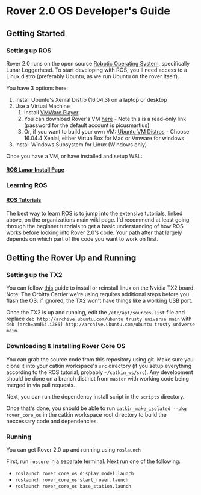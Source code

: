 # Rover 2.0 OS Developer's Guide
## Getting Started
### Setting up ROS
Rover 2.0 runs on the open source [Robotic Operating System](https://www.ros.org), specifically Lunar Loggerhead. To start developing with ROS, you'll need access to a Linux distro (preferably Ubuntu, as we run Ubuntu on the rover itself).

You have 3 options here:
1. Install Ubuntu's Xenial Distro (16.04.3) on a laptop or desktop
1. Use a Virtual Machine
    1. Install [VMWare Player](https://my.vmware.com/en/web/vmware/free#desktop_end_user_computing/vmware_workstation_player/14_0)
    1. You can download Rover's VM [here](https://www.dropbox.com/sh/jpjyvxjzwur0kr5/AACAhvjKlyJO1A8gTY04oAKDa?dl=0) - Note this is a read-only link (password for the default account is picusmartius)
    1. Or, if you want to build your own VM: [Ubuntu VM Distros](https://www.osboxes.org/ubuntu/) - Choose 16.04.4 Xenial, either VirtualBox for Mac or Vmware for windows
1. Install Windows Subsystem for Linux (Windows only)

Once you have a VM, or have installed and setup WSL:
#### **[ROS Lunar Install Page](http://wiki.ros.org/lunar/Installation)**

### Learning ROS

#### [ROS Tutorials](http://wiki.ros.org/ROS/Tutorials)

The best way to learn ROS is to jump into the extensive tutorials, linked above, on the organizations main wiki page. I'd recommend at least going through the beginner tutorials to get a basic understanding of how ROS works before looking into Rover 2.0's code. Your path after that largely depends on which part of the code you want to work on first.

## Getting the Rover Up and Running

### Setting up the TX2
You can follow [this](https://github.com/NVIDIA-Jetson/jetson-trashformers/wiki/Jetson%E2%84%A2-Flashing-and-Setup-Guide-for-a-Connect-Tech-Carrier-Board) guide to install or reinstall linux on the Nvidia TX2 board. Note: The Orbitty Carrier we're using requires additional steps before you flash the OS: if ignored, the TX2 won't have things like a working USB port.

Once the TX2 is up and running, edit the `/etc/apt/sources.list` file and replace `deb http://archive.ubuntu.com/ubuntu trusty universe main` with `deb [arch=amd64,i386] http://archive.ubuntu.com/ubuntu trusty universe main`.

### Downloading & Installing Rover Core OS

You can grab the source code from this repository using git. Make sure you clone it into your catkin workspace's `src` directory (if you setup everything according to the ROS tutorial, probably `~/catkin_ws/src`). Any development should be done on a branch distinct from `master` with working code being merged in via pull requests.

Next, you can run the dependency install script in the `scripts` directory.

Once that's done, you should be able to run `catkin_make_isolated --pkg rover_core_os` in the catkin workspace root directory to build the neccessary code and dependencies.

### Running
You can get Rover 2.0 up and running using `roslaunch`

First, run `roscore` in a separate terminal. Next run one of the following:
* `roslaunch rover_core_os display_model.launch`
* `roslaunch rover_core_os start_rover.launch`
* `roslaunch rover_core_os base_station.launch`

